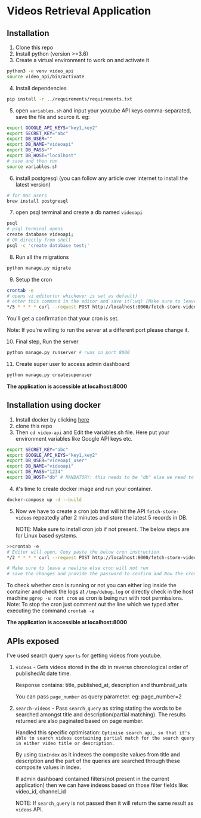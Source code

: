 # Videos Retrieval Application

## Installation
1. Clone this repo
2. Install python (version >=3.6)
3. Create a virtual environment to work on and activate it
```bash
python3 -m venv video_api
source video_api/bin/activate
```
4. Install dependencies
```bash
pip install -r ../requirements/requirements.txt
```
5. open `variables.sh` and input your youtube API keys comma-separated, save the file and source it.
eg:
```bash
export GOOGLE_API_KEYS="key1,key2"
export SECRET_KEY="abc"
export DB_USER=""
export DB_NAME="videoapi"
export DB_PASS=""
export DB_HOST="localhost"
# save and then run
source variables.sh
```
6. install postgresql (you can follow any article over internet to install the latest version)

```bash
# for mac users
brew install postgresql
```
7. open psql terminal and create a db named `videoapi`
```bash
psql
# psql terminal opens
create database videoapi;
# OR directly from shell
psql -c 'create database test;'
```
8. Run all the migrations
```bash
python manage.py migrate
```
9. Setup the cron
```bash
crontab -e
# opens vi editor(or whichever is set as default)
# enter this command in the editor and save it(:wq) [Make sure to leave a new line at EOF else cron will not run]
*/5 * * * * curl --request POST http://localhost:8000/fetch-store-videos/

```
You'll get a confirmation that your cron is set.
  

Note: If you're willing to run the server at a different port please change it.
  
10. Final step, Run the server
```bash
python manage.py runserver # runs on port 8000
```
11. Create super user to access admin dashboard
```bash
python manage.py createsuperuser
```
**The application is accessible at localhost:8000**


## Installation using docker
1. Install docker by clicking [here](https://docs.docker.com/get-docker/)
2. clone this repo
3. Then `cd video-api` and Edit the variables.sh file. 
Here put your environment variables like Google API keys etc.
```bash
export SECRET_KEY="abc"
export GOOGLE_API_KEYS="key1,key2"
export DB_USER="videoapi_user"
export DB_NAME="videoapi"
export DB_PASS="1234"
export DB_HOST="db" # MANDATORY: this needs to be "db" else we need to make a change in docker-compose file
```
4. it's time to create docker image and run your container.
```bash
docker-compose up -d --build
```
5. Now we have to create a cron job that will hit the API `fetch-store-videos` repeatedly after 2 minutes and store the latest 5 records in DB. 
  
    NOTE:     Make sure to install cron job if not present. The below steps are for Linux based systems.
```bash
>>crontab -e
# Editor will open, Copy paste the below cron instruction
*/2 * * * * curl --request POST http://localhost:8000/fetch-store-videos/

# Make sure to leave a newline else cron will not run
# save the changes and provide the password to confirm and Now the cron is up and running.
```
To check whether cron is running or not you can either log inside the container and check the logs at `/tmp/debug.log` or directly check in the host machine `pgrep -u root cron` as cron is being run with root permissions.
Note: To stop the cron just comment out the line which we typed after executing the command `crontab -e`

**The application is accessible at localhost:8000**

## APIs exposed
I've used search query `sports` for getting videos from youtube.
1. `videos` - Gets videos stored in the db in reverse chronological order of publishedAt date time.
  
    Response contains: title, published_at, description and thumbnail_urls

    You can pass `page_number` as query parameter. eg: page_number=2
2. `search-videos` - Pass `search_query` as string stating the words to be searched amongst title and description(partial matching). The results returned are also paginated based on page number.
  
    Handled this specific optimisation:
`Optimise search api, so that it's able to search videos containing partial match for the search query in either video title or description.`
  
    By using `GinIndex` as it indexes the composite values from title and description and the part of the queries are searched through these composite values in index.

  
    If admin dashboard contained filters(not present in the current application) then we can have indexes based on those filter fields like: video_id, channel_id
  
    NOTE: If `search_query` is not passed then it will return the same result as `videos` API.
